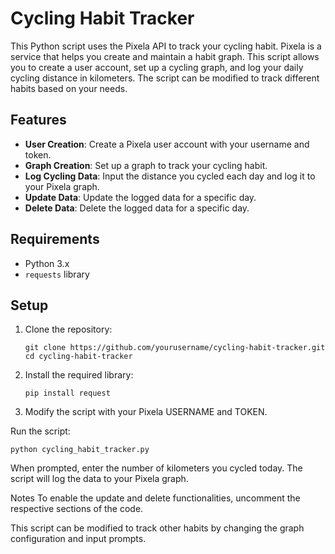 # Cycling Habit Tracker

This Python script uses the Pixela API to track your cycling habit. Pixela is a service that helps you create and maintain a habit graph. This script allows you to create a user account, set up a cycling graph, and log your daily cycling distance in kilometers. The script can be modified to track different habits based on your needs.

## Features

- **User Creation**: Create a Pixela user account with your username and token.
- **Graph Creation**: Set up a graph to track your cycling habit.
- **Log Cycling Data**: Input the distance you cycled each day and log it to your Pixela graph.
- **Update Data**: Update the logged data for a specific day.
- **Delete Data**: Delete the logged data for a specific day.

## Requirements

- Python 3.x
- `requests` library

## Setup

1. Clone the repository:
   ```
   git clone https://github.com/yourusername/cycling-habit-tracker.git
   cd cycling-habit-tracker
2. Install the required library:
   ```
   pip install request

3. Modify the script with your Pixela USERNAME and TOKEN.

Run the script:

    python cycling_habit_tracker.py
  
When prompted, enter the number of kilometers you cycled today. The script will log the data to your Pixela graph.
  
Notes
To enable the update and delete functionalities, uncomment the respective sections of the code.

This script can be modified to track other habits by changing the graph configuration and input prompts.
